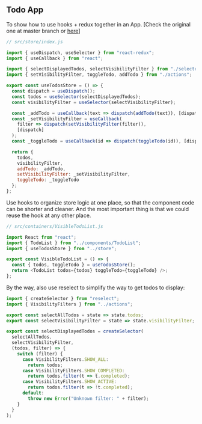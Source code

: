 ## Todo App

To show how to use hooks + redux together in an App. [Check the original one at master branch or [here](https://github.com/reduxjs/redux/tree/master/examples/todos/src)]

```js
// src/store/index.js

import { useDispatch, useSelector } from "react-redux";
import { useCallback } from "react";

import { selectDisplayedTodos, selectVisibilityFilter } from "./selectors";
import { setVisibilityFilter, toggleTodo, addTodo } from "./actions";

export const useTodosStore = () => {
  const dispatch = useDispatch();
  const todos = useSelector(selectDisplayedTodos);
  const visibilityFilter = useSelector(selectVisibilityFilter);

  const _addTodo = useCallback(text => dispatch(addTodo(text)), [dispatch]);
  const _setVisibilityFilter = useCallback(
    filter => dispatch(setVisibilityFilter(filter)),
    [dispatch]
  );
  const _toggleTodo = useCallback(id => dispatch(toggleTodo(id)), [dispatch]);

  return {
    todos,
    visibilityFilter,
    addTodo: _addTodo,
    setVisibilityFilter: _setVisibilityFilter,
    toggleTodo: _toggleTodo
  };
};
```

Use hooks to organize store logic at one place, so that the component code can be shorter and cleaner. And the most important thing is that we could reuse the hook at any other place.

```js
// src/containers/VisibleTodoList.js

import React from "react";
import { TodoList } from "../components/TodoList";
import { useTodosStore } from "../store";

export const VisibleTodoList = () => {
  const { todos, toggleTodo } = useTodosStore();
  return <TodoList todos={todos} toggleTodo={toggleTodo} />;
};
```

By the way, also use reselect to simplify the way to get todos to display:

```js
import { createSelector } from "reselect";
import { VisibilityFilters } from "../actions";

export const selectAllTodos = state => state.todos;
export const selectVisibilityFilter = state => state.visibilityFilter;

export const selectDisplayedTodos = createSelector(
  selectAllTodos,
  selectVisibilityFilter,
  (todos, filter) => {
    switch (filter) {
      case VisibilityFilters.SHOW_ALL:
        return todos;
      case VisibilityFilters.SHOW_COMPLETED:
        return todos.filter(t => t.completed);
      case VisibilityFilters.SHOW_ACTIVE:
        return todos.filter(t => !t.completed);
      default:
        throw new Error("Unknown filter: " + filter);
    }
  }
);
```
